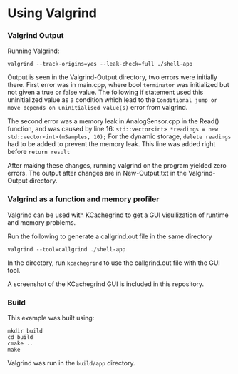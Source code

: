 # Using Valgrind

### Valgrind Output
Running Valgrind:
```
valgrind --track-origins=yes --leak-check=full ./shell-app
```
Output is seen in the Valgrind-Output directory, two errors were initially there. First error was in main.cpp, where bool ```terminator``` was initialized but not given a true or false value. The following if statement used this uninitialized value as a condition which lead to the ```Conditional jump or move depends on uninitialised value(s)``` error from valgrind. 

The second error was a memory leak in AnalogSensor.cpp in the Read() function, and was caused by line 16: ```std::vector<int> *readings = new std::vector<int>(mSamples, 10);```
For the dynamic storage,  ```delete readings``` had to be added to prevent the memory leak. This line was added right before ```return result```

After making these changes, running valgrind on the program yielded zero errors. The output after changes are in New-Output.txt in the Valgrind-Output directory. 

### Valgrind as a function and memory profiler
Valgrind can be used with KCachegrind to get a GUI visuilization of runtime and memory problems.

Run the following to generate a callgrind.out file in the same directory
```
valgrind --tool=callgrind ./shell-app
```
In the directory, run ```kcachegrind``` to use the callgrind.out file with the GUI tool.

A screenshot of the KCachegrind GUI is included in this repository. 

### Build
This example was built using:
```
mkdir build
cd build
cmake ..
make
```
Valgrind was run in the ```build/app``` directory.



